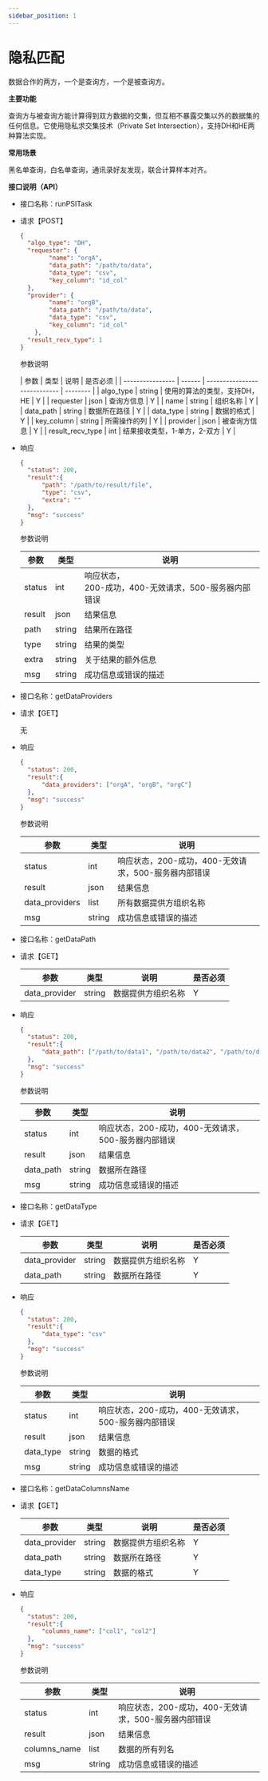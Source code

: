 ```yaml
---
sidebar_position: 1
---
```


# 隐私匹配

数据合作的两方，一个是查询方，一个是被查询方。

**主要功能**

查询方与被查询方能计算得到双方数据的交集，但互相不暴露交集以外的数据集的任何信息。它使用隐私求交集技术（Private Set Intersection），支持DH和HE两种算法实现。

**常用场景**

黑名单查询，白名单查询，通讯录好友发现，联合计算样本对齐。

**接口说明（API）**

+ 接口名称：runPSITask

+ 请求【POST】

  ```json
  {
  	"algo_type": "DH",
  	"requester": {
          "name": "orgA",
          "data_path": "/path/to/data",
          "data_type": "csv",
          "key_column": "id_col"
  	},
  	"provider": {
          "name": "orgB",
          "data_path": "/path/to/data",
          "data_type": "csv",
          "key_column": "id_col"
      },
  	"result_recv_type": 1
  }
  ```
  
  参数说明
  
  | 参数             | 类型   | 说明                         | 是否必须 |
| ---------------- | ------ | ---------------------------- | -------- |
  | algo_type        | string | 使用的算法的类型，支持DH，HE | Y        |
| requester        | json   | 查询方信息                   | Y        |
  | name             | string | 组织名称                     | Y        |
  | data_path        | string | 数据所在路径                 | Y        |
  | data_type        | string | 数据的格式                   | Y        |
  | key_column       | string | 所需操作的列                 | Y        |
  | provider         | json   | 被查询方信息                 | Y        |
  | result_recv_type | int    | 结果接收类型，1-单方，2-双方 | Y        |
  
+ 响应

  ```json
  {
  	"status": 200,
  	"result":{
  		"path": "/path/to/result/file",
  		"type": "csv",
  		"extra": ""
  	},
  	"msg": "success"
  }
  ```

  参数说明

  | 参数   | 类型   | 说明                                                       |
  | ------ | ------ | ---------------------------------------------------------- |
  | status | int    | 响应状态，<br />200-成功，400-无效请求，500-服务器内部错误 |
  | result | json   | 结果信息                                                   |
  | path   | string | 结果所在路径                                               |
  | type   | string | 结果的类型                                                 |
  | extra  | string | 关于结果的额外信息                                         |
  | msg    | string | 成功信息或错误的描述                                       |

  
  
+ 接口名称：getDataProviders

+ 请求【GET】

  无

+ 响应

  ```json
  {
  	"status": 200,
  	"result":{
  		"data_providers": ["orgA", "orgB", "orgC"]
  	},
  	"msg": "success"
  }
  ```

  参数说明

  | 参数           | 类型   | 说明                                                 |
  | -------------- | ------ | ---------------------------------------------------- |
  | status         | int    | 响应状态，200-成功，400-无效请求，500-服务器内部错误 |
  | result         | json   | 结果信息                                             |
  | data_providers | list   | 所有数据提供方组织名称                               |
  | msg            | string | 成功信息或错误的描述                                 |



+ 接口名称：getDataPath

+ 请求【GET】

  | 参数          | 类型   | 说明               | 是否必须 |
  | ------------- | ------ | ------------------ | -------- |
  | data_provider | string | 数据提供方组织名称 | Y        |

+ 响应

  ```json
  {
  	"status": 200,
  	"result":{
  		"data_path": ["/path/to/data1", "/path/to/data2", "/path/to/data3"]
  	},
  	"msg": "success"
  }
  ```

  参数说明

  | 参数      | 类型   | 说明                                                 |
  | --------- | ------ | ---------------------------------------------------- |
  | status    | int    | 响应状态，200-成功，400-无效请求，500-服务器内部错误 |
  | result    | json   | 结果信息                                             |
  | data_path | string | 数据所在路径                                         |
  | msg       | string | 成功信息或错误的描述                                 |



+ 接口名称：getDataType

+ 请求【GET】

  | 参数          | 类型   | 说明               | 是否必须 |
  | ------------- | ------ | ------------------ | -------- |
  | data_provider | string | 数据提供方组织名称 | Y        |
  | data_path     | string | 数据所在路径       | Y        |

+ 响应

  ```json
  {
  	"status": 200,
  	"result":{
  		"data_type": "csv"
  	},
  	"msg": "success"
  }
  ```

  参数说明

  | 参数      | 类型   | 说明                                                 |
  | --------- | ------ | ---------------------------------------------------- |
  | status    | int    | 响应状态，200-成功，400-无效请求，500-服务器内部错误 |
  | result    | json   | 结果信息                                             |
  | data_type | string | 数据的格式                                           |
  | msg       | string | 成功信息或错误的描述                                 |



+ 接口名称：getDataColumnsName

+ 请求【GET】

  | 参数          | 类型   | 说明               | 是否必须 |
  | ------------- | ------ | ------------------ | -------- |
  | data_provider | string | 数据提供方组织名称 | Y        |
  | data_path     | string | 数据所在路径       | Y        |
  | data_type     | string | 数据的格式         | Y        |

+ 响应

  ```json
  {
  	"status": 200,
  	"result":{
  		"columns_name": ["col1", "col2"]
  	},
  	"msg": "success"
  }
  ```

  参数说明

  | 参数         | 类型   | 说明                                                 |
  | ------------ | ------ | ---------------------------------------------------- |
  | status       | int    | 响应状态，200-成功，400-无效请求，500-服务器内部错误 |
  | result       | json   | 结果信息                                             |
  | columns_name | list   | 数据的所有列名                                       |
  | msg          | string | 成功信息或错误的描述                                 |





